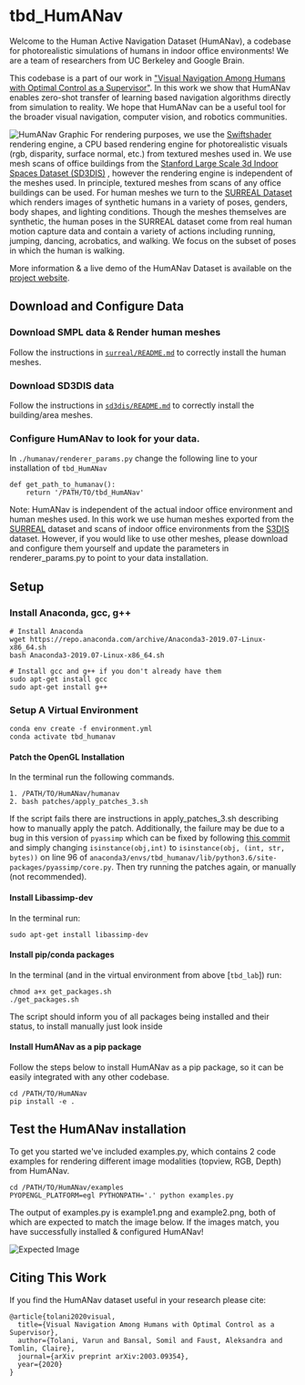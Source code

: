 # tbd_HumANav
Welcome to the Human Active Navigation Dataset (HumANav), a codebase for photorealistic simulations of humans in indoor office environments! We are a team of researchers from UC Berkeley and Google Brain.

This codebase is a part of our work in ["Visual Navigation Among Humans with Optimal Control as a Supervisor"](https://arxiv.org/pdf/2003.09354.pdf). In this work we show that HumANav enables zero-shot transfer of learning based navigation algorithms directly from simulation to reality. We hope that HumANav can be a useful tool for the broader visual navigation, computer vision, and robotics communities.

![HumANav Graphic](https://smlbansal.github.io/LB-WayPtNav-DH/resources/images/dataset.jpg)
For rendering purposes, we use the [Swiftshader](https://github.com/google/swiftshader) rendering engine, a CPU based rendering
engine for photorealistic visuals (rgb, disparity, surface normal, etc.) from textured meshes used in. We use mesh scans of office buildings from the [Stanford Large Scale 3d Indoor Spaces Dataset (SD3DIS)](http://buildingparser.stanford.edu/dataset.html) , however the rendering engine is independent of the meshes used. In principle, textured meshes from scans of any office buildings can be used. For human meshes we turn to the [SURREAL Dataset](https://www.di.ens.fr/willow/research/surreal/data/) which renders images of synthetic humans in a variety of poses, genders, body shapes, and lighting conditions. Though the meshes themselves are synthetic, the human poses in the SURREAL dataset come from real human motion capture data and contain a variety of actions including running, jumping, dancing, acrobatics, and walking. We focus on the subset of poses in which the human is walking.


More information & a live demo of the HumANav Dataset is available on the [project website](https://smlbansal.github.io/LB-WayPtNav-DH/).

## Download and Configure Data

### Download SMPL data & Render human meshes
Follow the instructions in [`surreal/README.md`](https://github.com/CMU-TBD/tbd_HumANav/blob/master/surreal/README.md) to correctly install the human meshes.

### Download SD3DIS data
Follow the instructions in [`sd3dis/README.md`](https://github.com/CMU-TBD/tbd_HumANav/blob/master/sd3dis/README.md) to correctly install the building/area meshes. 

### Configure HumANav to look for your data.
In `./humanav/renderer_params.py` change the following line to your installation of `tbd_HumANav`
```
def get_path_to_humanav():
    return '/PATH/TO/tbd_HumANav'
```

Note: HumANav is independent of the actual indoor office environment and human meshes used. In this work we use human meshes exported from the [SURREAL](https://www.di.ens.fr/willow/research/surreal/data/) dataset and scans of indoor office environments from the [S3DIS](http://buildingparser.stanford.edu/dataset.html) dataset. However, if you would like to use other meshes, please download and configure them yourself and update the parameters in renderer_params.py to point to your data installation.

## Setup
### Install Anaconda, gcc, g++
```
# Install Anaconda
wget https://repo.anaconda.com/archive/Anaconda3-2019.07-Linux-x86_64.sh
bash Anaconda3-2019.07-Linux-x86_64.sh

# Install gcc and g++ if you don't already have them
sudo apt-get install gcc
sudo apt-get install g++
```

### Setup A Virtual Environment
```
conda env create -f environment.yml
conda activate tbd_humanav
```

#### Patch the OpenGL Installation
In the terminal run the following commands.
```
1. /PATH/TO/HumANav/humanav
2. bash patches/apply_patches_3.sh
```
If the script fails there are instructions in apply_patches_3.sh describing how to manually apply the patch. Additionally, the failure may be due to a bug in this version of `pyassimp` which can be fixed by following [this commit](https://github.com/assimp/assimp/commit/b6d3cbcb61f4cc4c42678d5f183351f95c97c8d4) and simply changing `isinstance(obj,int)` to `isinstance(obj, (int, str, bytes))` on line 96 of `anaconda3/envs/tbd_humanav/lib/python3.6/site-packages/pyassimp/core.py`. Then try running the patches again, or manually (not recommended).

#### Install Libassimp-dev
In the terminal run:
```
sudo apt-get install libassimp-dev
```

#### Install pip/conda packages
In the terminal (and in the virtual environment from above [`tbd_lab`]) run:
```
chmod a+x get_packages.sh
./get_packages.sh
```
The script should inform you of all packages being installed and their status, to install manually just look inside

#### Install HumANav as a pip package
Follow the steps below to install HumANav as a pip package, so it can be easily integrated with any other codebase.
```
cd /PATH/TO/HumANav
pip install -e .
```

## Test the HumANav installation
To get you started we've included examples.py, which contains 2 code examples for rendering different image modalities (topview, RGB, Depth) from HumANav.
```
cd /PATH/TO/HumANav/examples
PYOPENGL_PLATFORM=egl PYTHONPATH='.' python examples.py
```
The output of examples.py is example1.png and example2.png, both of which are expected to match the image below. If the images match, you have successfully installed & configured HumANav!

![Expected Image](https://smlbansal.github.io/LB-WayPtNav-DH/resources/images/humanav_demo/expected_humanav_setup_image.png)

## Citing This Work
If you find the HumANav dataset useful in your research please cite:
```
@article{tolani2020visual,
  title={Visual Navigation Among Humans with Optimal Control as a Supervisor},
  author={Tolani, Varun and Bansal, Somil and Faust, Aleksandra and Tomlin, Claire},
  journal={arXiv preprint arXiv:2003.09354},
  year={2020}
}
```
